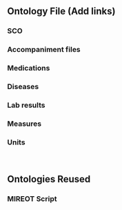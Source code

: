 ## Ontology File (Add links)
### SCO
### Accompaniment files
### Medications
### Diseases
### Lab results
### Measures
### Units
      

##  Ontologies Reused
### MIREOT Script
